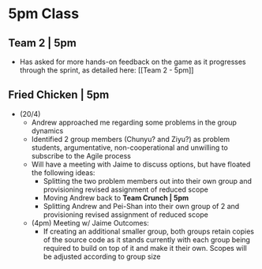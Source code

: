 # 5pm Class

## Team 2 | 5pm
- Has asked for more hands-on feedback on the game as it progresses through the sprint, as detailed here: [[Team 2 - 5pm]]

## Fried Chicken | 5pm
- (20/4)
	- Andrew approached me regarding some problems in the group dynamics
	- Identified 2 group members (Chunyu? and Ziyu?) as problem students, argumentative, non-cooperational and unwilling to subscribe to the Agile process
	- Will have a meeting with Jaime to discuss options, but have floated the following ideas:
		- Splitting the two problem members out into their own group and provisioning revised assignment of reduced scope
		- Moving Andrew back to **Team Crunch | 5pm**
		- Splitting Andrew and Pei-Shan into their own group of 2 and provisioning revised assignment of reduced scope
	- (4pm) Meeting w/ Jaime Outcomes:
		- If creating an additional smaller group, both groups retain copies of the source code as it stands currently with each group being required to build on top of it and make it their own. Scopes will be adjusted according to group size